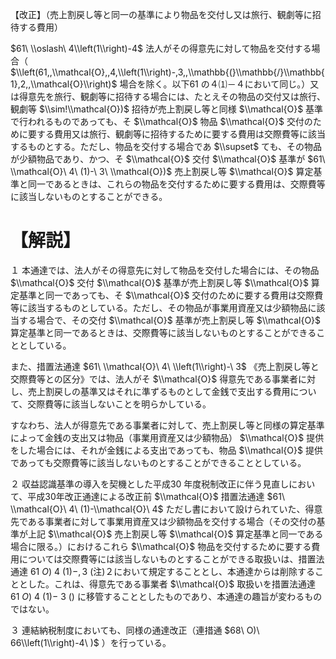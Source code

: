 【改正】（売上割戻し等と同一の基準により物品を交付し又は旅行、観劇等に招待する費用）

$61\ \\oslash\ 4\\left(1\\right)-4$ 法人がその得意先に対して物品を交付する場合（ $\\left(61,,\\mathcal{O},,4,\\left(1\\right)-,3,,\\mathbb{(}\\mathbb{/}\\mathbb{1},2,,\\mathcal{O}\\right)$ 場合を除く。以下61 の４⑴－４において同じ。）又は得意先を旅行、観劇等に招待する場合には、たとえその物品の交付又は旅行、観劇等 $\\sim!\\mathcal{O})$ 招待が売上割戻し等と同様 $\\mathcal{O}$ 基準で行われるものであっても、そ $\\mathcal{O}$ 物品 $\\mathcal{O}$ 交付のために要する費用又は旅行、観劇等に招待するために要する費用は交際費等に該当するものとする。ただし、物品を交付する場合であ $\\supset$ ても、その物品が少額物品であり、かつ、そ $\\mathcal{O}$ 交付 $\\mathcal{O}$ 基準が $61\ \\mathcal{O}\ 4\ (1)-\ 3\ \\mathcal{O})$ 売上割戻し等 $\\mathcal{O}$ 算定基準と同一であるときは、これらの物品を交付するために要する費用は、交際費等に該当しないものとすることができる。

# 【解説】

１ 本通達では、法人がその得意先に対して物品を交付した場合には、その物品 $\\mathcal{O}$ 交付 $\\mathcal{O}$ 基準が売上割戻し等 $\\mathcal{O}$ 算定基準と同一であっても、そ $\\mathcal{O}$ 交付のために要する費用は交際費等に該当するものとしている。ただし、その物品が事業用資産又は少額物品に該当する場合で、その交付 $\\mathcal{O}$ 基準が売上割戻し等 $\\mathcal{O}$ 算定基準と同一であるときは、交際費等に該当しないものとすることができることとしている。

また、措置法通達 $61\ \\mathcal{O}\ 4\ \\left(1\\right)-\ 3$ 《売上割戻し等と交際費等との区分》では、法人がそ $\\mathcal{O}$ 得意先である事業者に対し、売上割戻しの基準又はそれに準ずるものとして金銭で支出する費用について、交際費等に該当しないことを明らかしている。

すなわち、法人が得意先である事業者に対して、売上割戻し等と同様の算定基準によって金銭の支出又は物品（事業用資産又は少額物品） $\\mathcal{O}$ 提供をした場合には、それが金銭による支出であっても、物品 $\\mathcal{O}$ 提供であっても交際費等に該当しないものとすることができることとしている。

２ 収益認識基準の導入を契機とした平成30 年度税制改正に伴う見直しにおいて、平成30年改正通達による改正前 $\\mathcal{O}$ 措置法通達 $61\ \\mathcal{O}\ 4\ (1)-\\mathcal{O}\ 4$ ただし書において設けられていた、得意先である事業者に対して事業用資産又は少額物品を交付する場合（その交付の基準が上記 $\\mathcal{O}$ 売上割戻し等 $\\mathcal{O}$ 算定基準と同一である場合に限る。）におけるこれら $\\mathcal{O}$ 物品を交付するために要する費用については交際費等には該当しないものとすることができる取扱いは、措置法通達 $61\ O)\ 4\ (1)-,3$ (注)２において規定することとし、本通達からは削除することとした。これは、得意先である事業者 $\\mathcal{O}$ 取扱いを措置法通達 $61\ O)\ 4\ (1)-\ 3\ ()$ に移管することとしたものであり、本通達の趣旨が変わるものではない。

３ 連結納税制度においても、同様の通達改正（連措通 $68\ O)\ 66\\left(1\\right)-4\ )$ ）を行っている。